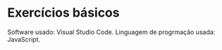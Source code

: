 # Exercícios básicos

Software usado: Visual Studio Code.
Linguagem de progrmação usada: JavaScript.

